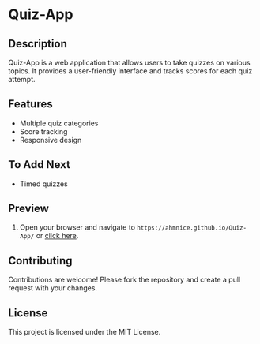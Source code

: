 # Quiz-App
## Description
Quiz-App is a web application that allows users to take quizzes on various topics. It provides a user-friendly interface and tracks scores for each quiz attempt.

## Features
- Multiple quiz categories
- Score tracking
- Responsive design

## To Add Next
- Timed quizzes
## Preview

1. Open your browser and navigate to `https://ahmnice.github.io/Quiz-App/` or <a href='https://ahmnice.github.io/Quiz-App/'>click here</a>.

## Contributing
Contributions are welcome! Please fork the repository and create a pull request with your changes.

## License
This project is licensed under the MIT License.